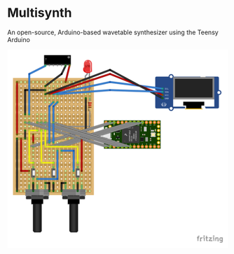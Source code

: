 # Multisynth

An open-source, Arduino-based wavetable synthesizer using the Teensy Arduino


![MultiSynth](imgs/multisynth.svg)